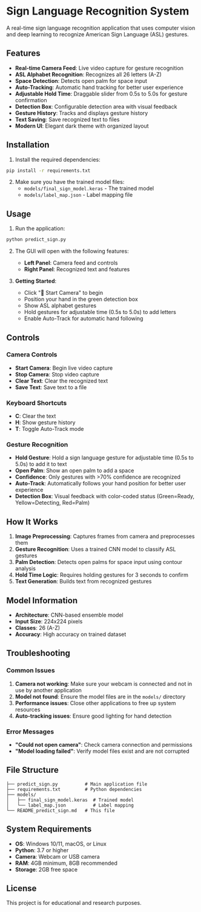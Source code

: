 # Sign Language Recognition System

A real-time sign language recognition application that uses computer vision and deep learning to recognize American Sign Language (ASL) gestures.

## Features

- **Real-time Camera Feed**: Live video capture for gesture recognition
- **ASL Alphabet Recognition**: Recognizes all 26 letters (A-Z)
- **Space Detection**: Detects open palm for space input
- **Auto-Tracking**: Automatic hand tracking for better user experience
- **Adjustable Hold Time**: Draggable slider from 0.5s to 5.0s for gesture confirmation
- **Detection Box**: Configurable detection area with visual feedback
- **Gesture History**: Tracks and displays gesture history
- **Text Saving**: Save recognized text to files
- **Modern UI**: Elegant dark theme with organized layout

## Installation

1. Install the required dependencies:
```bash
pip install -r requirements.txt
```

2. Make sure you have the trained model files:
   - `models/final_sign_model.keras` - The trained model
   - `models/label_map.json` - Label mapping file

## Usage

1. Run the application:
```bash
python predict_sign.py
```

2. The GUI will open with the following features:
   - **Left Panel**: Camera feed and controls
   - **Right Panel**: Recognized text and features

3. **Getting Started**:
   - Click "🎥 Start Camera" to begin
   - Position your hand in the green detection box
   - Show ASL alphabet gestures
   - Hold gestures for adjustable time (0.5s to 5.0s) to add letters
   - Enable Auto-Track for automatic hand following

## Controls

### Camera Controls
- **Start Camera**: Begin live video capture
- **Stop Camera**: Stop video capture
- **Clear Text**: Clear the recognized text
- **Save Text**: Save text to a file

### Keyboard Shortcuts
- **C**: Clear the text
- **H**: Show gesture history
- **T**: Toggle Auto-Track mode

### Gesture Recognition
- **Hold Gesture**: Hold a sign language gesture for adjustable time (0.5s to 5.0s) to add it to text
- **Open Palm**: Show an open palm to add a space
- **Confidence**: Only gestures with >70% confidence are recognized
- **Auto-Track**: Automatically follows your hand position for better user experience
- **Detection Box**: Visual feedback with color-coded status (Green=Ready, Yellow=Detecting, Red=Palm)

## How It Works

1. **Image Preprocessing**: Captures frames from camera and preprocesses them
2. **Gesture Recognition**: Uses a trained CNN model to classify ASL gestures
3. **Palm Detection**: Detects open palms for space input using contour analysis
4. **Hold Time Logic**: Requires holding gestures for 3 seconds to confirm
5. **Text Generation**: Builds text from recognized gestures

## Model Information

- **Architecture**: CNN-based ensemble model
- **Input Size**: 224x224 pixels
- **Classes**: 26 (A-Z)
- **Accuracy**: High accuracy on trained dataset

## Troubleshooting

### Common Issues

1. **Camera not working**: Make sure your webcam is connected and not in use by another application
2. **Model not found**: Ensure the model files are in the `models/` directory
3. **Performance issues**: Close other applications to free up system resources
4. **Auto-tracking issues**: Ensure good lighting for hand detection

### Error Messages

- **"Could not open camera"**: Check camera connection and permissions
- **"Model loading failed"**: Verify model files exist and are not corrupted


## File Structure

```
├── predict_sign.py          # Main application file
├── requirements.txt         # Python dependencies
├── models/
│   ├── final_sign_model.keras  # Trained model
│   └── label_map.json          # Label mapping
└── README_predict_sign.md   # This file
```

## System Requirements

- **OS**: Windows 10/11, macOS, or Linux
- **Python**: 3.7 or higher
- **Camera**: Webcam or USB camera
- **RAM**: 4GB minimum, 8GB recommended
- **Storage**: 2GB free space

## License

This project is for educational and research purposes.
